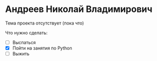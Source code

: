 # Андреев Николай Владимирович

Тема проекта отсутствует (пока что)

Что нужно сделать:

- [ ] Выспаться
- [x] Пойти на занятия по Python
- [ ] Выжить